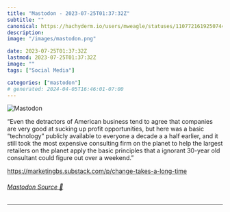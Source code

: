 ```yaml
---
title: "Mastodon - 2023-07-25T01:37:32Z"
subtitle: ""
canonical: https://hachyderm.io/users/mweagle/statuses/110772161925074459
description:
image: "/images/mastodon.png"

date: 2023-07-25T01:37:32Z
lastmod: 2023-07-25T01:37:32Z
image: ""
tags: ["Social Media"]

categories: ["mastodon"]
# generated: 2024-04-05T16:46:01-07:00
---
```

![Mastodon](/images/mastodon.png)

<p>“Even the detractors of American business tend to agree that companies are very good at sucking up profit opportunities, but here was a basic “technology” publicly available to everyone a decade a a half earlier, and it still took the most expensive consulting firm on the planet to help the largest retailers on the planet apply the basic principles that a ignorant 30-year old consultant could figure out over a weekend.”</p><p><a href="https://marketingbs.substack.com/p/change-takes-a-long-time" target="_blank" rel="nofollow noopener noreferrer" translate="no"><span class="invisible">https://</span><span class="ellipsis">marketingbs.substack.com/p/cha</span><span class="invisible">nge-takes-a-long-time</span></a></p>


###### [Mastodon Source 🐘](https://hachyderm.io/@mweagle/110772161925074459)

___
